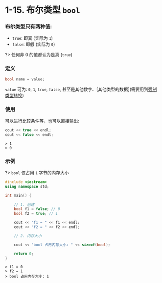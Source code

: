 # 1-15. 布尔类型 `bool`

### 布尔类型只有两种值:

- `true`: 即真 (实际为 `1`)
- `false`: 即假 (实际为 `0`)

?> 任何非 0 的值都认为是真 (`true`)

### 定义

```cpp
bool name = value;
```

`value` 可为: `0`, `1`, `true`, `false`, 甚至是其他数字、\[其他类型的数据\](需要用到[强制类型转换](1-12.md#强制类型转换))

### 使用

可以进行比较条件等，也可以直接输出:

```cpp
cout << true << endl;
cout << false << endl;
```

```output
> 1
> 0
```

### 示例

?> `bool` 仅占用 `1` 字节的内存大小

```cpp
#include <iostream>
using namespace std;

int main() {
    
    // 1. 创建
    bool f1 = false; // 0
    bool f2 = true; // 1

    cout << "f1 = " << f1 << endl;
    cout << "f2 = " << f2 << endl;

    // 2. 内存大小

    cout << "bool 占用内存大小: " << sizeof(bool);

    return 0;
}
```

```output
> f1 = 0
> f2 = 1
> bool 占用内存大小: 1
```